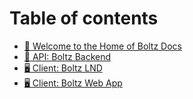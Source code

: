# Table of contents

* [👋 Welcome to the Home of Boltz Docs](README.md)
* [🤖 API: Boltz Backend](http://127.0.0.1:5000/o/SPM8mTvJyc7OIzGL3HD7/s/PMhQLVTJBT4vGTYh1Rab/)
* [🖥 Client: Boltz LND](http://127.0.0.1:5000/o/SPM8mTvJyc7OIzGL3HD7/s/ltqiap1Tem0DOTru1DRG/)
* [🖥 Client: Boltz Web App](http://127.0.0.1:5000/o/SPM8mTvJyc7OIzGL3HD7/s/2k9N6sjTBQrfNHYYccli/)
